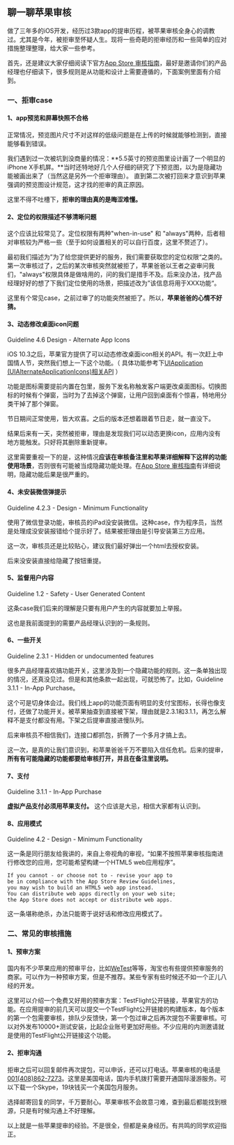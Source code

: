 ## 聊一聊苹果审核

做了三年多的iOS开发，经历过3款app的提审历程，被苹果审核全身心的调教过。尤其是今年，被拒审至怀疑人生。现将一些奇葩的拒审经历和一些简单的应对措施整理整理，给大家一些参考。

首先，还是建议大家仔细阅读下官方[App Store 审核指南](https://developer.apple.com/cn/app-store/review/guidelines/)，最好是邀请你们的产品经理也仔细读下，很多规则是从功能和设计上需要遵循的，下面案例里面有介绍到。

### 一、拒审case

#### 1、app预览和屏幕快照不合格

正常情况，预览图片尺寸不对这样的低级问题是在上传的时候就能够检测到，直接能够看到错误。

我们遇到过一次被坑到没商量的情况：**5.5英寸的预览图里设计画了一个明显的iPhone X手机屏。**当时还特地好几个人仔细的研究了下预览图，以为是隐藏功能被画出来了（当然这是另外一个拒审理由）。
直到第二次被打回来才意识到苹果强调的预览图设计规范，这才找的拒审的真正原因。

这里不得不吐槽下，**拒审的理由真的是晦涩难懂。**

#### 2、定位的权限描述不够清晰问题

这个应该比较常见了。定位权限有两种"when-in-use" 和 "always"两种，后者相对审核较为严格一些（至于如何设置相关的可以自行百度，这里不赘述了）。

最初我们描述为”为了给您提供更好的服务，我们需要获取您的定位权限“之类的。第一次审核过了，之后的某次审核突然就被拒了，苹果爸爸以王者之姿审问我们，"always"权限具体是做啥用的，问的我们是措手不及。后来没办法，找产品经理好好的想了下我们定位使用的场景，把描述改为”该信息将用于XXX功能“。

这里有个常见case，之前过审了的功能突然被拒了。所以，**苹果爸爸的心情不好猜。**

#### 3、动态修改桌面icon问题

Guideline 4.6 Design - Alternate App Icons

iOS 10.3之后，苹果官方提供了可以动态修改桌面icon相关的API。有一次赶上中国情人节，突然我们想上一下这个功能。（ 具体功能参考下[UIApplication (UIAlternateApplicationIcons)相关API](https://developer.apple.com/documentation/uikit/uiapplication/2806815-supportsalternateicons?language=objc) ）

功能是图标需要提前内置在包里，服务下发名称触发客户端更改桌面图标。切换图标的时候有个弹窗，当时为了去掉这个弹窗，让用户回到桌面有个惊喜，特地用分类干掉了那个弹窗。

节日期间正常使用，皆大欢喜。之后的版本还想着跟着节日走，就一直没下。

结果后来有一天，突然被拒审，理由是发现我们可以动态更换icon，应用内没有地方能触发。只好将其删除重新提审。

这里需要重视一下的是，这种情况**应该在审核备注里和苹果详细解释下这样的功能使用场景**，否则很有可能被当成隐藏功能处理。在[App Store 审核指南](https://developer.apple.com/cn/app-store/review/guidelines/)有详细说明，隐藏功能后果是很严重的。

#### 4、未安装微信弹提示

Guideline 4.2.3 - Design - Minimum Functionality

使用了微信登录功能，审核员的iPad没安装微信。这种case，作为程序员，当然是处理成没安装报错给个提示好了。结果被拒理由是引导安装第三方应用。

这一次，审核员还是比较贴心，建议我们最好弹出一个html去授权安装。

后来没安装直接给隐藏了按钮重提。

#### 5、监督用户内容

Guideline 1.2 - Safety - User Generated Content

这条case我们后来的理解是只要有用户产生的内容就要加上举报。

这也是我前面提到的需要产品经理认识到的一条规则。

#### 6、一些开关

Guideline 2.3.1 - Hidden or undocumented features

很多产品经理喜欢搞功能开关，这里涉及到一个隐藏功能的规则。这一条单独出现的情况，还真没见过。但是和其他条款一起出现，可就恐怖了。比如，Guideline 3.1.1 - In-App Purchase。

这个可是切身体会过。我们线上app的功能页面有明显的支付宝图标，长得也像支付，还做了功能开关。被苹果抽查到直接被下架，理由就是2.3.1和3.1.1，再怎么解释不是支付都没有用。下架之后提审直接进慢队列。

后来审核员不相信我们，连接口都抓包，折腾了一个多月才搞上去。

这一次，是真的让我们意识到，和苹果爸爸千万不要陷入信任危机。后来的提审，**所有有可能隐藏的功能都要给审核打开，并且在备注里说明。**

#### 7、支付

Guideline 3.1.1 - In-App Purchase

**虚拟产品支付必须用苹果支付。** 这个应该是大忌，相信大家都有认识到。

#### 8、应用模式

Guideline 4.2 - Design - Minimum Functionality

这一条是同行朋友给我讲的，来自上帝视角的审视，“如果不按照苹果审核指南进行修改您的应用，您可能希望构建一个HTML5 web应用程序”。

```
If you cannot - or choose not to - revise your app to 
be in compliance with the App Store Review Guidelines, 
you may wish to build an HTML5 web app instead. 
You can distribute web apps directly on your web site; 
the App Store does not accept or distribute web apps.
```

这一条堪称绝杀，办法只能寄于说好话和修改应用模式了。

### 二、常见的审核措施

#### 1、预审方案

国内有不少苹果应用的预审平台，比如[WeTest](https://wetest.qq.com/product/ios)等等，淘宝也有些提供预审服务的商家。可以作为一种预审方案，但是不推荐。某些专家有些时候还不如一个正儿八经的开发。

这里可以介绍一个免费又好用的预审方案：TestFlight公开链接，苹果官方的功能。在应用提审的前几天可以提交一个TestFlight公开链接的构建版本，每个版本的第一个包需要审核，排队少反馈快，第一个包过审之后再次提包不需要审核。可以对外发布10000+测试安装，比起企业账号更加好用些。不少应用的内测邀请就是使用的TestFlight公开链接这个功能。

#### 2、拒审沟通

拒审之后可以回复邮件再次提包，可以申诉，还可以打电话。苹果审核的电话是[001(408)862-7273]()。这里是美国电话，国内手机拨打需要开通国际漫游服务。可以下载一个Skype，19块钱买一个美国包月服务。

选择邮寄回复的同学，千万要耐心。苹果审核不会故意刁难，查到最后都能找到根源，只是有时候沟通上不好理解。


以上就是一些苹果提审的经验。不是很全，但都是亲身经历。有共鸣的同学欢迎指正。

